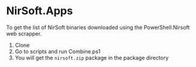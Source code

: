 # NirSoft.Apps

To get the list of NirSoft binaries downloaded using the PowerShell.Nirsoft web scrapper.

1. Clone
2. Go to scripts and run Combine.ps1
3. You will get the ```nirsoft.zip``` package in the package directory

   
